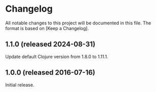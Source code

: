 # Changelog

All notable changes to this project will be documented in this file.
The format is based on [Keep a Changelog].

## 1.1.0 (released 2024-08-31)

Update default Clojure version from 1.8.0 to 1.11.1.

## 1.0.0 (released 2016-07-16)

Initial release.
